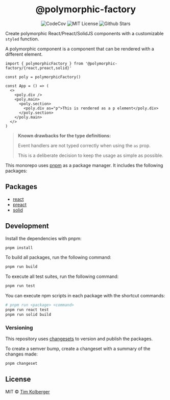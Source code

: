 <h1 align="center">@polymorphic-factory</h1>

<p align="center">
  <img alt="CodeCov" src="https://codecov.io/gh/chakra-ui/polymorphic/branch/main/graph/badge.svg?token=GISB4HXIK7"/>
  <img alt="MIT License" src="https://img.shields.io/github/license/chakra-ui/polymorphic"/>
  <img alt="Github Stars" src="https://badgen.net/github/stars/chakra-ui/polymorphic" />
</p>

Create polymorphic React/Preact/SolidJS components with a customizable `styled` function.

A polymorphic component is a component that can be rendered with a different element.

```tsx
import { polymorphicFactory } from '@polymorphic-factory/{react,preact,solid}'

const poly = polymorphicFactory()

const App = () => (
  <>
    <poly.div />
    <poly.main>
      <poly.section>
        <poly.div as="p">This is rendered as a p element</poly.div>
      </poly.section>
    </poly.main>
  </>
)
```

> **Known drawbacks for the type definitions:**
>
> Event handlers are not typed correctly when using the `as` prop.
>
> This is a deliberate decision to keep the usage as simple as possible.

This monorepo uses [pnpm](https://pnpm.io) as a package manager. It includes the following packages:

## Packages

- [react](./packages/react/README.md)
- [preact](./packages/preact/README.md)
- [solid](./packages/solid/README.md)

## Development

Install the dependencies with pnpm:

```sh
pnpm install
```

To build all packages, run the following command:

```sh
pnpm run build
```

To execute all test suites, run the following command:

```sh
pnpm run test
```

You can execute npm scripts in each package with the shortcut commands:

```sh
# pnpm run <package> <command>
pnpm run react test
pnpm run solid build
```

### Versioning

This repository uses [changesets](https://github.com/changesets/changesets) to version and publish the packages.

To create a semver bump, create a changeset with a summary of the changes made:

```sh
pnpm changeset
```

## License

MIT © [Tim Kolberger](https://github.com/timkolberger)
